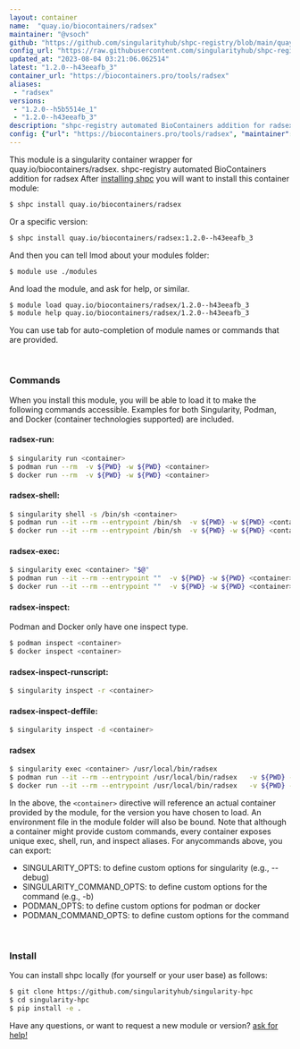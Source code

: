 ```yaml
---
layout: container
name:  "quay.io/biocontainers/radsex"
maintainer: "@vsoch"
github: "https://github.com/singularityhub/shpc-registry/blob/main/quay.io/biocontainers/radsex/container.yaml"
config_url: "https://raw.githubusercontent.com/singularityhub/shpc-registry/main/quay.io/biocontainers/radsex/container.yaml"
updated_at: "2023-08-04 03:21:06.062514"
latest: "1.2.0--h43eeafb_3"
container_url: "https://biocontainers.pro/tools/radsex"
aliases:
 - "radsex"
versions:
 - "1.2.0--h5b5514e_1"
 - "1.2.0--h43eeafb_3"
description: "shpc-registry automated BioContainers addition for radsex"
config: {"url": "https://biocontainers.pro/tools/radsex", "maintainer": "@vsoch", "description": "shpc-registry automated BioContainers addition for radsex", "latest": {"1.2.0--h43eeafb_3": "sha256:a112e23532db836103c8027f242e3c0d7624db5d08cc83ba09fbcb55fead3d96"}, "tags": {"1.2.0--h5b5514e_1": "sha256:ff19a1406972f5d4ea34c7f949eea7ee7a8165d5fe8546db4f6cee9676b9c063", "1.2.0--h43eeafb_3": "sha256:a112e23532db836103c8027f242e3c0d7624db5d08cc83ba09fbcb55fead3d96"}, "docker": "quay.io/biocontainers/radsex", "aliases": {"radsex": "/usr/local/bin/radsex"}}
---
```


This module is a singularity container wrapper for quay.io/biocontainers/radsex.
shpc-registry automated BioContainers addition for radsex
After [installing shpc](#install) you will want to install this container module:


```bash
$ shpc install quay.io/biocontainers/radsex
```

Or a specific version:

```bash
$ shpc install quay.io/biocontainers/radsex:1.2.0--h43eeafb_3
```

And then you can tell lmod about your modules folder:

```bash
$ module use ./modules
```

And load the module, and ask for help, or similar.

```bash
$ module load quay.io/biocontainers/radsex/1.2.0--h43eeafb_3
$ module help quay.io/biocontainers/radsex/1.2.0--h43eeafb_3
```

You can use tab for auto-completion of module names or commands that are provided.

<br>

### Commands

When you install this module, you will be able to load it to make the following commands accessible.
Examples for both Singularity, Podman, and Docker (container technologies supported) are included.

#### radsex-run:

```bash
$ singularity run <container>
$ podman run --rm  -v ${PWD} -w ${PWD} <container>
$ docker run --rm  -v ${PWD} -w ${PWD} <container>
```

#### radsex-shell:

```bash
$ singularity shell -s /bin/sh <container>
$ podman run --it --rm --entrypoint /bin/sh  -v ${PWD} -w ${PWD} <container>
$ docker run --it --rm --entrypoint /bin/sh  -v ${PWD} -w ${PWD} <container>
```

#### radsex-exec:

```bash
$ singularity exec <container> "$@"
$ podman run --it --rm --entrypoint ""  -v ${PWD} -w ${PWD} <container> "$@"
$ docker run --it --rm --entrypoint ""  -v ${PWD} -w ${PWD} <container> "$@"
```

#### radsex-inspect:

Podman and Docker only have one inspect type.

```bash
$ podman inspect <container>
$ docker inspect <container>
```

#### radsex-inspect-runscript:

```bash
$ singularity inspect -r <container>
```

#### radsex-inspect-deffile:

```bash
$ singularity inspect -d <container>
```


#### radsex

```bash
$ singularity exec <container> /usr/local/bin/radsex
$ podman run --it --rm --entrypoint /usr/local/bin/radsex   -v ${PWD} -w ${PWD} <container> -c " $@"
$ docker run --it --rm --entrypoint /usr/local/bin/radsex   -v ${PWD} -w ${PWD} <container> -c " $@"
```



In the above, the `<container>` directive will reference an actual container provided
by the module, for the version you have chosen to load. An environment file in the
module folder will also be bound. Note that although a container
might provide custom commands, every container exposes unique exec, shell, run, and
inspect aliases. For anycommands above, you can export:

 - SINGULARITY_OPTS: to define custom options for singularity (e.g., --debug)
 - SINGULARITY_COMMAND_OPTS: to define custom options for the command (e.g., -b)
 - PODMAN_OPTS: to define custom options for podman or docker
 - PODMAN_COMMAND_OPTS: to define custom options for the command

<br>

### Install

You can install shpc locally (for yourself or your user base) as follows:

```bash
$ git clone https://github.com/singularityhub/singularity-hpc
$ cd singularity-hpc
$ pip install -e .
```

Have any questions, or want to request a new module or version? [ask for help!](https://github.com/singularityhub/singularity-hpc/issues)